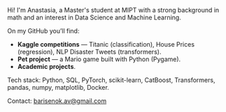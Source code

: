 Hi! I'm Anastasia, a Master's student at MIPT with a strong background in math and an interest in Data Science and Machine Learning.  

On my GitHub you’ll find:  
- **Kaggle competitions** — Titanic (classification), House Prices (regression), NLP Disaster Tweets (transformers).  
- **Pet project** — a Mario game built with Python (Pygame).
- **Academic projects**.    

Tech stack: Python, SQL, PyTorch, scikit-learn, CatBoost, Transformers, pandas, numpy, matplotlib, Docker.  

Contact: [barisenok.av@gmail.com](mailto:barisenok.av@gmail.com)  
